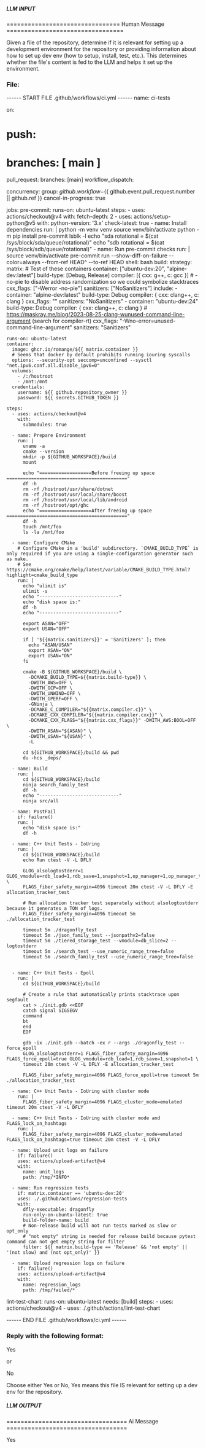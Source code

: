 ##### LLM INPUT #####
================================ Human Message =================================

Given a file of the repository, determine if it is relevant for setting up a development environment for the repository or providing information about how to set up dev env (how to setup, install, test, etc.). This determines whether the file's content is fed to the LLM and helps it set up the environment.

### File:
------ START FILE .github/workflows/ci.yml ------
name: ci-tests

on:
  # push:
  # branches: [ main ]
  pull_request:
    branches: [main]
  workflow_dispatch:

concurrency:
  group: ${{ github.workflow }}-${{ github.event.pull_request.number || github.ref }}
  cancel-in-progress: true

jobs:
  pre-commit:
    runs-on: ubuntu-latest
    steps:
      - uses: actions/checkout@v4
        with:
          fetch-depth: 2
      - uses: actions/setup-python@v5
        with:
            python-version: '3.x'
            check-latest: true
      - name: Install dependencies
        run: |
          python -m venv venv
          source venv/bin/activate
          python -m pip install pre-commit
          lsblk -l
          echo "sda rotational = $(cat /sys/block/sda/queue/rotational)"
          echo "sdb rotational = $(cat /sys/block/sdb/queue/rotational)"
      - name: Run pre-commit checks
        run: |
          source venv/bin/activate
          pre-commit run --show-diff-on-failure --color=always --from-ref HEAD^ --to-ref HEAD
        shell: bash
  build:
    strategy:
      matrix:
        # Test of these containers
        container: ["ubuntu-dev:20", "alpine-dev:latest"]
        build-type: [Debug, Release]
        compiler: [{ cxx: g++, c: gcc }]
        # -no-pie to disable address randomization so we could symbolize stacktraces
        cxx_flags: ["-Werror -no-pie"]
        sanitizers: ["NoSanitizers"]
        include:
          - container: "alpine-dev:latest"
            build-type: Debug
            compiler: { cxx: clang++, c: clang }
            cxx_flags: ""
            sanitizers: "NoSanitizers"
          - container: "ubuntu-dev:24"
            build-type: Debug
            compiler: { cxx: clang++, c: clang }
            # https://maskray.me/blog/2023-08-25-clang-wunused-command-line-argument (search for compiler-rt)
            cxx_flags: "-Wno-error=unused-command-line-argument"
            sanitizers: "Sanitizers"

    runs-on: ubuntu-latest
    container:
      image: ghcr.io/romange/${{ matrix.container }}
      # Seems that docker by default prohibits running iouring syscalls
      options: --security-opt seccomp=unconfined --sysctl "net.ipv6.conf.all.disable_ipv6=0"
      volumes:
        - /:/hostroot
        - /mnt:/mnt
      credentials:
        username: ${{ github.repository_owner }}
        password: ${{ secrets.GITHUB_TOKEN }}

    steps:
      - uses: actions/checkout@v4
        with:
          submodules: true

      - name: Prepare Environment
        run: |
          uname -a
          cmake --version
          mkdir -p ${GITHUB_WORKSPACE}/build
          mount

          echo "===================Before freeing up space ============================================"
          df -h
          rm -rf /hostroot/usr/share/dotnet
          rm -rf /hostroot/usr/local/share/boost
          rm -rf /hostroot/usr/local/lib/android
          rm -rf /hostroot/opt/ghc
          echo "===================After freeing up space ============================================"
          df -h
          touch /mnt/foo
          ls -la /mnt/foo

      - name: Configure CMake
        # Configure CMake in a 'build' subdirectory. `CMAKE_BUILD_TYPE` is only required if you are using a single-configuration generator such as make.
        # See https://cmake.org/cmake/help/latest/variable/CMAKE_BUILD_TYPE.html?highlight=cmake_build_type
        run: |
          echo "ulimit is"
          ulimit -s
          echo "-----------------------------"
          echo "disk space is:"
          df -h
          echo "-----------------------------"

          export ASAN="OFF"
          export USAN="OFF"

          if [ '${{matrix.sanitizers}}' = 'Sanitizers' ]; then
            echo "ASAN/USAN"
            export ASAN="ON"
            export USAN="ON"
          fi

          cmake -B ${GITHUB_WORKSPACE}/build \
            -DCMAKE_BUILD_TYPE=${{matrix.build-type}} \
            -DWITH_AWS=OFF \
            -DWITH_GCP=OFF \
            -DWITH_UNWIND=OFF \
            -DWITH_GPERF=OFF \
            -GNinja \
            -DCMAKE_C_COMPILER="${{matrix.compiler.c}}" \
            -DCMAKE_CXX_COMPILER="${{matrix.compiler.cxx}}" \
            -DCMAKE_CXX_FLAGS="${{matrix.cxx_flags}}" -DWITH_AWS:BOOL=OFF \
            -DWITH_ASAN="${ASAN}" \
            -DWITH_USAN="${USAN}" \
            -L

          cd ${GITHUB_WORKSPACE}/build && pwd
          du -hcs _deps/

      - name: Build
        run: |
          cd ${GITHUB_WORKSPACE}/build
          ninja search_family_test
          df -h
          echo "-----------------------------"
          ninja src/all

      - name: PostFail
        if: failure()
        run: |
          echo "disk space is:"
          df -h

      - name: C++ Unit Tests - IoUring
        run: |
          cd ${GITHUB_WORKSPACE}/build
          echo Run ctest -V -L DFLY

          GLOG_alsologtostderr=1 GLOG_vmodule=rdb_load=1,rdb_save=1,snapshot=1,op_manager=1,op_manager_test=1 \
          FLAGS_fiber_safety_margin=4096 timeout 20m ctest -V -L DFLY -E allocation_tracker_test

          # Run allocation tracker test separately without alsologtostderr because it generates a TON of logs.
          FLAGS_fiber_safety_margin=4096 timeout 5m ./allocation_tracker_test

          timeout 5m ./dragonfly_test
          timeout 5m ./json_family_test --jsonpathv2=false
          timeout 5m ./tiered_storage_test --vmodule=db_slice=2 --logtostderr
          timeout 5m ./search_test --use_numeric_range_tree=false
          timeout 5m ./search_family_test --use_numeric_range_tree=false


      - name: C++ Unit Tests - Epoll
        run: |
          cd ${GITHUB_WORKSPACE}/build

          # Create a rule that automatically prints stacktrace upon segfault
          cat > ./init.gdb <<EOF
          catch signal SIGSEGV
          command
          bt
          end
          EOF

          gdb -ix ./init.gdb --batch -ex r --args ./dragonfly_test --force_epoll
          GLOG_alsologtostderr=1 FLAGS_fiber_safety_margin=4096 FLAGS_force_epoll=true GLOG_vmodule=rdb_load=1,rdb_save=1,snapshot=1 \
          timeout 20m ctest -V -L DFLY -E allocation_tracker_test

          FLAGS_fiber_safety_margin=4096 FLAGS_force_epoll=true timeout 5m ./allocation_tracker_test

      - name: C++ Unit Tests - IoUring with cluster mode
        run: |
          FLAGS_fiber_safety_margin=4096 FLAGS_cluster_mode=emulated timeout 20m ctest -V -L DFLY

      - name: C++ Unit Tests - IoUring with cluster mode and FLAGS_lock_on_hashtags
        run: |
          FLAGS_fiber_safety_margin=4096 FLAGS_cluster_mode=emulated FLAGS_lock_on_hashtags=true timeout 20m ctest -V -L DFLY

      - name: Upload unit logs on failure
        if: failure()
        uses: actions/upload-artifact@v4
        with:
          name: unit_logs
          path: /tmp/*INFO*

      - name: Run regression tests
        if: matrix.container == 'ubuntu-dev:20'
        uses: ./.github/actions/regression-tests
        with:
          dfly-executable: dragonfly
          run-only-on-ubuntu-latest: true
          build-folder-name: build
          # Non-release build will not run tests marked as slow or opt_only
          # "not empty" string is needed for release build because pytest command can not get empty string for filter
          filter: ${{ matrix.build-type == 'Release' && 'not empty' || '(not slow) and (not opt_only)' }}

      - name: Upload regression logs on failure
        if: failure()
        uses: actions/upload-artifact@v4
        with:
          name: regression_logs
          path: /tmp/failed/*

  lint-test-chart:
    runs-on: ubuntu-latest
    needs: [build]
    steps:
      - uses: actions/checkout@v4
      - uses: ./.github/actions/lint-test-chart

------ END FILE .github/workflows/ci.yml ------

### Reply with the following format:

<rel>Yes</rel>

or

<rel>No</rel>

Choose either Yes or No, Yes means this file IS relevant for setting up a dev env for the repository.

##### LLM OUTPUT #####
================================== Ai Message ==================================

<rel>Yes</rel>